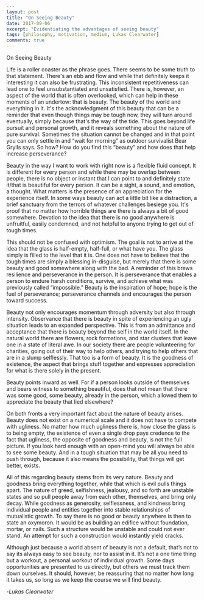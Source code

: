 ```yaml
---
layout: post
title: "On Seeing Beauty"
date: 2017-09-06
excerpt: "Evidentiating the advantages of seeing beauty"
tags: [philosophy, motivation, medium, Lukas Clearwater]
comments: true
---
```


On Seeing Beauty 

Life is a roller coaster as the phrase goes. There seems to be some truth to that statement. There's an ebb and flow and while that definitely keeps it interesting it can also be frustrating. This inconsistent repetitiveness can lead one to feel unsubstantiated and unsatisfied. There is, however, an aspect of the world that is often overlooked, which can help in these moments of an undertow: that is beauty. The beauty of the world and everything in it. It's the acknowledgment of this beauty that can be a reminder that even though things may be tough now, they will turn around eventually, simply because that's the way of the tide. This goes beyond life pursuit and personal growth, and it reveals something about the nature of pure survival. Sometimes the situation cannot be changed and in that point you can only settle in and “wait for morning” as outdoor survivalist Bear Grylls says. So how? How do you find this “beauty” and how does that help increase perseverance?  

Beauty in the way I want to work with right now is a flexible fluid concept. It is different for every person and while there may be overlap between people, there is no object or instant that I can point to and definitely state it/that is beautiful for every person. It can be a sight, a sound, and emotion, a thought. What matters is the presence of an appreciation for the experience itself. In some ways beauty can act a little bit like a distraction, a brief sanctuary from the terrors of whatever challenges besiege you. It's proof that no matter how horrible things are there is always a bit of good somewhere. Devotion to the idea that there is no good anywhere is unfruitful, easily condemned, and not helpful to anyone trying to get out of tough times.  

This should not be confused with optimism. The goal is not to arrive at the idea that the glass is half-empty, half-full, or what have you. The glass simply is filled to the level that it is. One does not have to believe that the tough times are simply a blessing in-disguise, but merely that there is some beauty and good somewhere along with the bad. A reminder of this brews resilience and perseverance in the person. It is perseverance that enables a person to endure harsh conditions, survive, and achieve what was previously called “impossible.” Beauty is the inspiration of hope; hope is the fuel of perseverance; perseverance channels and encourages the person toward success.  

Beauty not only encourages momentum through adversity but also through intensity. Observance that there is beauty in spite of experiencing an ugly situation leads to an expanded perspective. This is from an admittance and acceptance that there is beauty beyond the self in the world itself. In the natural world there are flowers, rock formations, and star clusters that leave one in a state of literal awe. In our society there are people volunteering for charities, going out of their way to help others, and trying to help others that are in a slump selflessly. That too is a form of beauty. It is the goodness of existence, the aspect that brings stuff together and expresses appreciation for what is there solely in the present.  

Beauty points inward as well. For if a person looks outside of themselves and bears witness to something beautiful, does that not mean that there was some good, some beauty, already in the person, which allowed them to appreciate the beauty that lied elsewhere?  

On both fronts a very important fact about the nature of beauty arises. Beauty does not exist on a numerical scale and it does not have to compete with ugliness. No matter how much ugliness there is, how close the glass is to being empty, the existence of even a single drop pays credence to the fact that ugliness, the opposite of goodness and beauty, is not the full picture. If you look hard enough with an open-mind you will always be able to see some beauty. And in a tough situation that may be all you need to push through, because it also means the possibility, that things will get better, exists.  

All of this regarding beauty stems from its very nature. Beauty and goodness bring everything together, while that which is evil pulls things apart. The nature of greed, selfishness, jealousy, and so forth are unstable states and so pull people away from each other, themselves, and bring only decay. While goodness as generosity, selflessness, and kindness bring individual people and entities together into stable relationships of mutualistic growth. To say there is no good or beauty anywhere is then to state an oxymoron. It would be as building an edifice without foundation, mortar, or nails. Such a structure would be unstable and could not ever stand. An attempt for such a construction would instantly yield cracks.  

Although just because a world absent of beauty is not a default, that’s not to say its always easy to see beauty, nor to assist in it. It’s not a one time thing but a workout, a personal workout of individual growth. Some days opportunities are presented to us directly, but others we must track them down ourselves. It should, however, be reassuring that no matter how long it takes us, so long as we keep the course we will find beauty.  
  
-*Lukas Clearwater*